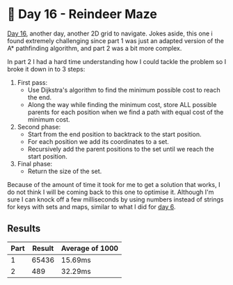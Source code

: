 # 🎄 Day 16 - Reindeer Maze

[Day 16](https://adventofcode.com/2024/day/16), another day, another 2D grid to navigate. Jokes aside, this one i found extremely challenging since part 1 was just an adapted version of the A\* pathfinding algorithm, and part 2 was a bit more complex.

In part 2 I had a hard time understanding how I could tackle the problem so I broke it down in to 3 steps:

1. First pass:
   - Use Dijkstra's algorithm to find the minimum possible cost to reach the end.
   - Along the way while finding the minimum cost, store ALL possible parents for each position when we find a path with equal cost of the minimum cost.
2. Second phase:
   - Start from the end position to backtrack to the start position.
   - For each position we add its coordinates to a set.
   - Recursively add the parent positions to the set until we reach the start position.
3. Final phase:
   - Return the size of the set.

Because of the amount of time it took for me to get a solution that works, I do not think I will be coming back to this one to optimise it. Although I'm sure I can knock off a few milliseconds by using numbers instead of strings for keys with sets and maps, similar to what I did for [day 6](../06/README.md#improvements).

## Results

| Part | Result | Average of 1000 |
| ---- | ------ | --------------- |
| 1    | 65436  | 15.69ms         |
| 2    | 489    | 32.29ms         |
